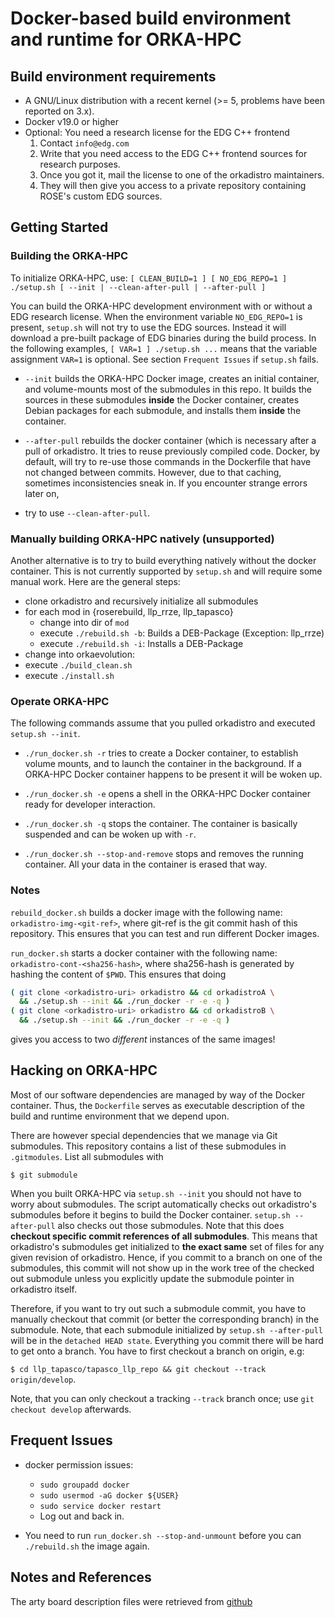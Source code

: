# Docker-based build environment and runtime for ORKA-HPC

## Build environment requirements

- A GNU/Linux distribution with a recent kernel (>= 5, problems have been reported on 3.x).
- Docker v19.0 or higher
- Optional: You need a research license for the EDG C++ frontend
  1. Contact `info@edg.com`
  2. Write that you need access to the EDG C++ frontend
     sources for research purposes.
  3. Once you got it, mail the license to one of the orkadistro maintainers.
  4. They will then give you access to a private
     repository containing ROSE's custom EDG sources.

## Getting Started

### Building the ORKA-HPC

To initialize ORKA-HPC, use: 
`[ CLEAN_BUILD=1 ] [ NO_EDG_REPO=1 ] ./setup.sh [ --init | --clean-after-pull | --after-pull ]`

You can build the ORKA-HPC development environment with or without
a EDG research license. When the environment variable
`NO_EDG_REPO=1` is present, `setup.sh` will not try to
use the EDG sources. Instead it will download a pre-built
package of EDG binaries during the build process.
In the following examples, `[ VAR=1 ] ./setup.sh ...` means
that the variable assignment `VAR=1` is optional.
See section `Frequent Issues` if `setup.sh` fails.

- `--init` builds the ORKA-HPC Docker image, creates
  an initial container, and volume-mounts most of the submodules in
  this repo. It builds the sources in these submodules
  **inside** the Docker container, creates Debian packages for
  each submodule, and installs them **inside** the container.

- `--after-pull` rebuilds the docker container (which is
  necessary after a pull of orkadistro.
  It tries to reuse previously compiled code.
  Docker, by default, will try to re-use those commands
  in the Dockerfile that have not changed between commits.
  However, due to that caching, sometimes inconsistencies sneak in.
  If you encounter strange errors later on,
- try to use `--clean-after-pull`.

### Manually building ORKA-HPC natively (unsupported)

Another alternative is to try to build everything natively 
without the docker container. This is not currently supported 
by `setup.sh` and will require some manual work. Here are the general steps:

- clone orkadistro and recursively initialize all submodules
- for each mod in {roserebuild, llp_rrze, llp_tapasco}
  - change into dir of `mod`
  - execute `./rebuild.sh -b`: Builds a DEB-Package (Exception: llp_rrze)
  - execute `./rebuild.sh -i`: Installs a DEB-Package
- change into orkaevolution:
- execute `./build_clean.sh`
- execute `./install.sh`

### Operate ORKA-HPC

The following commands assume that you pulled orkadistro and
executed `setup.sh --init`.

- `./run_docker.sh -r` tries to create a Docker container,
  to establish volume mounts, and to launch the container in the background.
  If a ORKA-HPC Docker container happens to be present it will be woken up.

- `./run_docker.sh -e` opens a shell in the
  ORKA-HPC Docker container ready for developer interaction.

- `./run_docker.sh -q` stops the container. The container is
  basically suspended and can be woken up with `-r`.

- `./run_docker.sh --stop-and-remove` stops and removes the
  running container. All your data in the container is
  erased that way.

### Notes

`rebuild_docker.sh` builds a docker image with the
following name: `orkadistro-img-<git-ref>`, where git-ref
is the git commit hash of this repository. This ensures
that you can test and run different Docker images.

`run_docker.sh` starts a docker container with the
following name: `orkadistro-cont-<sha256-hash>`, where
sha256-hash is generated by hashing the content of 
`$PWD`. This ensures that doing

```bash
( git clone <orkadistro-uri> orkadistro && cd orkadistroA \
  && ./setup.sh --init && ./run_docker -r -e -q )
( git clone <orkadistro-uri> orkadistro && cd orkadistroB \
  && ./setup.sh --init && ./run_docker -r -e -q )
```

gives you access to two _different_ instances of the
same images!

## Hacking on ORKA-HPC

Most of our software dependencies are managed by way of the
Docker container. Thus, the `Dockerfile` serves as executable
description of the build and runtime environment that we
depend upon.

There are however special dependencies that we manage via
Git submodules. This repository contains a list of these
submodules in `.gitmodules`. List all submodules with

`$ git submodule`

When you built ORKA-HPC via `setup.sh --init` you should
not have to worry about submodules. The script automatically
checks out  orkadistro's submodules before it begins to build
the Docker container.
`setup.sh --after-pull` also checks out those submodules.
Note that this does **checkout specific commit references of all submodules**. 
This means that orkadistro's submodules
get initialized to **the exact same** set of files for any given
revision of orkadistro. Hence, if you commit to a branch on one 
of the submodules, this commit will not show up in the work tree 
of the checked out submodule unless you explicitly update the
submodule pointer in orkadistro itself.

Therefore, if you want to try out such a submodule commit, you
have to manually checkout that commit (or better the corresponding branch)
in the submodule. Note, that each submodule initialized by
`setup.sh --after-pull` will be in the `detached HEAD state`. 
Everything you commit there will be hard to get onto a branch.
You have to first checkout a branch on origin, e.g:

`$ cd llp_tapasco/tapasco_llp_repo && git checkout --track origin/develop`.

Note, that you can only checkout a tracking `--track` branch once; use
`git checkout develop` afterwards.

## Frequent Issues

- docker permission issues:
    - `sudo groupadd docker`
    - `sudo usermod -aG docker ${USER}`
    - `sudo service docker restart`
    - Log out and back in.

- You need to run `run_docker.sh --stop-and-unmount` before
  you can `./rebuild.sh` the image again.

## Notes and References

The arty board description files were retrieved from
[github](https://github.com/Digilent/vivado-boards)
